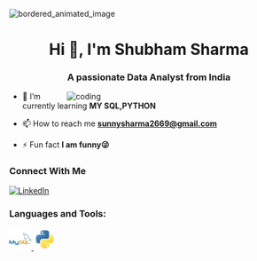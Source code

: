 ![bordered_animated_image](https://github.com/user-attachments/assets/7f13ea8a-953d-4d9b-b6d2-94707ad7ea8f)
<h1 align="center">Hi 👋, I'm Shubham Sharma</h1>
<h3 align="center">A passionate Data Analyst from India</h3>

<img align="right" alt="coding" width="400" src="https://cdn.prod.website-files.com/5c19020c997c25514d17d86f/614b7e249dbe1c69fad3a0f5_Analytics.gif">

- 🌱 I’m currently learning **MY SQL,PYTHON**
 
- 📫 How to reach me **sunnysharma2669@gmail.com**

- ⚡ Fun fact **I am funny😜**

### Connect With Me
[![LinkedIn](https://img.shields.io/badge/LinkedIn--%230077B5?style=for-the-badge&logo=linkedin&logoColor=white)](https://www.linkedin.com/in/shubham-sharma-a2497a301)

<h3 align="left">Languages and Tools:</h3>
<p align="left"> <a href="https://www.mysql.com/" target="_blank" rel="noreferrer"> <img src="https://raw.githubusercontent.com/devicons/devicon/master/icons/mysql/mysql-original-wordmark.svg" alt="mysql" width="40" height="40"/> </a> <a href="https://www.python.org" target="_blank" rel="noreferrer"> <img src="https://raw.githubusercontent.com/devicons/devicon/master/icons/python/python-original.svg" alt="python" width="40" height="40"/> </a> </p>

